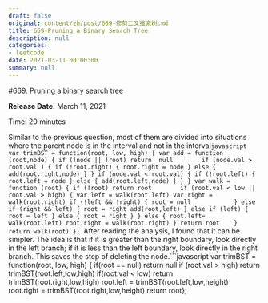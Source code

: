 ```yaml
---
draft: false
original: content/zh/post/669-修剪二叉搜索树.md
title: 669-Pruning a Binary Search Tree
description: null
categories:
- leetcode
date: 2021-03-11 00:00:00
summary: null
---
```


#669. Pruning a binary search tree

**Release Date:** March 11, 2021

Time: 20 minutes

Similar to the previous question, most of them are divided into situations where the parent node is in the interval and not in the interval```javascript
var trimBST = function(root, low, high) {
    var add = function (root,node) {
        if (!node || !root) return  null        if (node.val > root.val ) {
            if (!root.right) {
                root.right = node
            } else {
                add(root.right,node)
            }
        }
        if (node.val < root.val) {
            if (!root.left) {
                root.left = node
            } else {
                add(root.left,node)
            }
        }
    }
    var walk = function (root) {
        if (!root) return root        if (root.val < low || root.val > high) {
            var left = walk(root.left)
            var right = walk(root.right)
            if (!left && !right) {
                root = null            } else if (right && left) {
                root = right
                add(root,left)
            } else if (left) {
                root = left
            } else {
                root = right
            }
        } else {
            root.left= walk(root.left)
            root.right = walk(root.right)
        }
        return root    }
    return walk(root)
};
```After reading the analysis, I found that it can be simpler. The idea is that if it is greater than the right boundary, look directly in the left branch; if it is less than the left boundary, look directly in the right branch. This saves the step of deleting the node.```javascript
var trimBST = function(root, low, high) {
    if(root == null) return null    if (root.val > high) return trimBST(root.left,low,high)
    if(root.val < low) return trimBST(root.right,low,high)
    root.left = trimBST(root.left,low,height)
    root.right = trimBST(root.right,low,height)
    return root};
```
